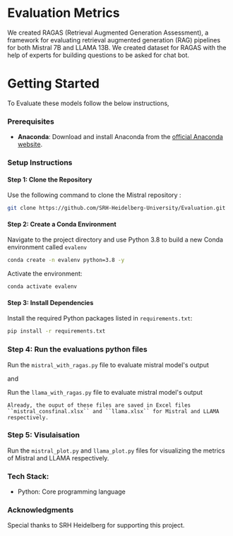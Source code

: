 # Evaluation Metrics
We created RAGAS (Retrieval Augmented Generation Assessment), a framework for evaluating retrieval augmented generation (RAG) pipelines for both Mistral 7B and LLAMA 13B. We created dataset for RAGAS with the help of experts for building questions to be asked for chat bot.

# Getting Started
To Evaluate these models follow the below instructions,

### Prerequisites
- **Anaconda**: Download and install Anaconda from the [official Anaconda website](https://www.anaconda.com/products/individual).

### Setup Instructions

#### Step 1: Clone the Repository
Use the following command to clone the Mistral repository :
```bash
git clone https://github.com/SRH-Heidelberg-University/Evaluation.git
```

#### Step 2: Create a Conda Environment
Navigate to the project directory and use Python 3.8 to build a new Conda environment called `evalenv`
```bash
conda create -n evalenv python=3.8 -y
```
Activate the environment:
```bash
conda activate evalenv
```

#### Step 3: Install Dependencies
Install the required Python packages listed in `requirements.txt`:
```bash
pip install -r requirements.txt
```


### Step 4: Run the evaluations python files
Run the `mistral_with_ragas.py` file to evaluate mistral model's output

and


Run the `llama_with_ragas.py` file to evaluate mistral model's output

`Already, the ouput of these files are saved in Excel files ``mistral_consfinal.xlsx`` and ``llama.xlsx`` for Mistral and LLAMA respectively.`



### Step 5: Visulaisation
Run the `mistral_plot.py` and `llama_plot.py` files for visualizing the metrics of Mistral and LLAMA respectively.



### Tech Stack:
- Python: Core programming language



### Acknowledgments
Special thanks to SRH Heidelberg for supporting this project.
